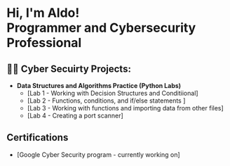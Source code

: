 <h1>Hi, I'm Aldo! <br/>Programmer</a> and <a>Cybersecurity Professional</a></h1>

<h2>👨‍💻 Cyber Secuirty Projects:</h2>

- <b>Data Structures and Algorithms Practice (Python Labs)</b>
  - [Lab 1 - Working with Decision Structures and Conditiional]
  - [Lab 2 - Functions, conditions, and if/else statements ]
  - [Lab 3 - Working with functions and importing data from other files]
  - [Lab 4 - Creating a port scanner]

<h2> Certifications</h2>

- [Google Cyber Security program - currently working on]


